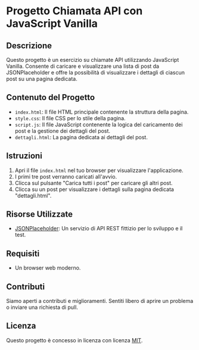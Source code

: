 
# Progetto Chiamata API con JavaScript Vanilla

## Descrizione

Questo progetto è un esercizio su chiamate API utilizzando JavaScript Vanilla. Consente di caricare e visualizzare una lista di post da JSONPlaceholder e offre la possibilità di visualizzare i dettagli di ciascun post su una pagina dedicata.

## Contenuto del Progetto

-   `index.html`: Il file HTML principale contenente la struttura della pagina.
-   `style.css`: Il file CSS per lo stile della pagina.
-   `script.js`: Il file JavaScript contenente la logica del caricamento dei post e la gestione dei dettagli del post.
-   `dettagli.html`: La pagina dedicata ai dettagli del post.

## Istruzioni

1.  Apri il file `index.html` nel tuo browser per visualizzare l'applicazione.
2.  I primi tre post verranno caricati all'avvio.
3.  Clicca sul pulsante "Carica tutti i post" per caricare gli altri post.
4.  Clicca su un post per visualizzare i dettagli sulla pagina dedicata "dettagli.html".

## Risorse Utilizzate

-   [JSONPlaceholder](https://jsonplaceholder.typicode.com/): Un servizio di API REST fittizio per lo sviluppo e il test.

## Requisiti

-   Un browser web moderno.

## Contributi

Siamo aperti a contributi e miglioramenti. Sentiti libero di aprire un problema o inviare una richiesta di pull.

## Licenza

Questo progetto è concesso in licenza con licenza [MIT](https://chat.openai.com/c/LICENSE).
